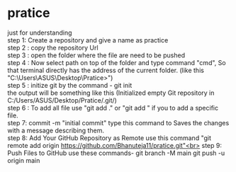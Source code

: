 # pratice
just for understanding <br>
step 1: Create a repository and give a name as practice <br>
step 2 : copy the repository Url<br>
step 3 : open the folder where the file are need to be pushed <br>
step 4 : Now select path on top of the folder and type command "cmd", So that terminal directly has the address of the current folder.
         (like this "C:\Users\ASUS\Desktop\Pratice>")<br>
step 5 : initize git by the command - git init <br>
        the output will be something like this (Initialized empty Git repository in C:/Users/ASUS/Desktop/Pratice/.git/)<br>
step 6 : To add all file use "git add ." or "git add <filename>" if you to add a specific file.<br>
step 7: commit -m "initial commit" type this command to Saves the changes with a message describing them.<br>
step 8: Add Your GitHub Repository as Remote use this command "git remote add origin https://github.com/Bhanuteja11/pratice.git"<br>
step 9:  Push Files to GitHub use these commands-
git branch -M main
git push -u origin main
